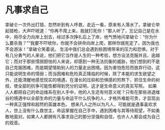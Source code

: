 # 凡事求自己
拿破仑一次外出打猎，忽然听到有人呼救，走近一看，原来有人落水了。拿破仑举起猎枪，大声吓唬道：“你再不爬上来，我就打死你！”那人听了，忘记自己是在水中，用尽全力向岸上划去，经过多次挣扎后上了岸，他气愤地问拿破仑：“你为什么要杀我？”“我要不吓唬你，你就不会拼命向岸上爬，那样你就死定了，因为我也不会游泳！”拿破仑笑着说。 
生活中我们总会遇到些困境带来的压力和恐惧，对于有几分勇气的人来说，他们把它当作是人生的一种考验，想方设法克服并且、逾越它；而对于那些懦弱胆怯的人来说，却感到一种无法抗衡的威胁，他们想到的不是自己克服困难，而是期望借助别人的力量走出困境。因为害怕危险而放弃行动，这只能说明生命的懦弱；而当困难和危险真正降临的时候，除了本能的求生欲望之外，还能清醒地感觉现实的境遇，在漫长的压抑和恐惧感的煎熬下，抓住生命的树枝，使全部的抗争可能性都得到充分的证明，这才是生命意义的真实写照。 
如果人人都把自己的命运维系在别人手中，他的人生还有何意义呢？只有在那些进退维谷的境遇中以全部生命的力量与命运干什么抗争的人，才格外难能可贵，才显现出一种真正强悍和超然的英雄本色。 
想来凡人之所以为凡人，可能就是遇事喜欢求人，世上没有什么救世主，命运掌握在自己手中，遇到困难与其等待观望，不如勇敢地面对。如果人人都拥有凡事求自己的那分坚强和自信，也许人人都会成为自己的观音。
  